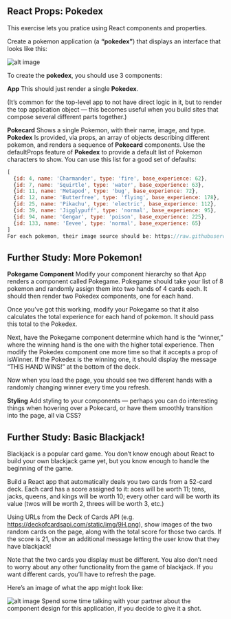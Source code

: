 ## React Props: Pokedex
This exercise lets you pratice using React components and properties.

Create a pokemon application (a **“pokedex”**) that displays an interface that looks like this:

![alt image](https://curric.springboard.com/software-engineering-career-track/default/exercises/react-props-pokedex/_images/pokedex.png)

To create the **pokedex**, you should use 3 components:

**App**
This should just render a single **Pokedex**.

(It’s common for the top-level app to not have direct logic in it, but to render the top application object — this becomes useful when you build sites that compose several different parts together.)

**Pokecard**
Shows a single Pokemon, with their name, image, and type.
**Pokedex**
Is provided, via props, an array of objects describing different pokemon, and renders a sequence of **Pokecard** components.
Use the defaultProps feature of **Pokedex** to provide a default list of Pokemon characters to show. You can use this list for a good set of defaults:
```js
[
  {id: 4, name: 'Charmander', type: 'fire', base_experience: 62},
  {id: 7, name: 'Squirtle', type: 'water', base_experience: 63},
  {id: 11, name: 'Metapod', type: 'bug', base_experience: 72},
  {id: 12, name: 'Butterfree', type: 'flying', base_experience: 178},
  {id: 25, name: 'Pikachu', type: 'electric', base_experience: 112},
  {id: 39, name: 'Jigglypuff', type: 'normal', base_experience: 95},
  {id: 94, name: 'Gengar', type: 'poison', base_experience: 225},
  {id: 133, name: 'Eevee', type: 'normal', base_experience: 65}
]
For each pokemon, their image source should be: https://raw.githubusercontent.com/PokeAPI/sprites/master/sprites/pokemon/${id}.png.
```
## Further Study: More Pokemon!
**Pokegame Component**
Modify your component hierarchy so that App renders a component called Pokegame. Pokegame should take your list of 8 pokemon and randomly assign them into two hands of 4 cards each. It should then render two Pokedex components, one for each hand.

Once you’ve got this working, modify your Pokegame so that it also calculates the total experience for each hand of pokemon. It should pass this total to the Pokedex.

Next, have the Pokegame component determine which hand is the “winner,” where the winning hand is the one with the higher total experience. Then modify the Pokedex component one more time so that it accepts a prop of isWinner. If the Pokedex is the winning one, it should display the message “THIS HAND WINS!” at the bottom of the deck.

Now when you load the page, you should see two different hands with a randomly changing winner every time you refresh.

**Styling**
Add styling to your components — perhaps you can do interesting things when hovering over a Pokecard, or have them smoothly transition into the page, all via CSS?

## Further Study: Basic Blackjack!
Blackjack is a popular card game. You don’t know enough about React to build your own blackjack game yet, but you know enough to handle the beginning of the game.

Build a React app that automatically deals you two cards from a 52-card deck. Each card has a score assigned to it: aces will be worth 11; tens, jacks, queens, and kings will be worth 10; every other card will be worth its value (twos will be worth 2, threes will be worth 3, etc.)

Using URLs from the Deck of Cards API (e.g. https://deckofcardsapi.com/static/img/9H.png), show images of the two random cards on the page, along with the total score for those two cards. If the score is 21, show an additional message letting the user know that they have blackjack!

Note that the two cards you display must be different. You also don’t need to worry about any other functionality from the game of blackjack. If you want different cards, you’ll have to refresh the page.

Here’s an image of what the app might look like:

![alt image](https://curric.springboard.com/software-engineering-career-track/default/exercises/react-props-pokedex/_images/blackjack.png)
Spend some time talking with your partner about the component design for this application, if you decide to give it a shot.
